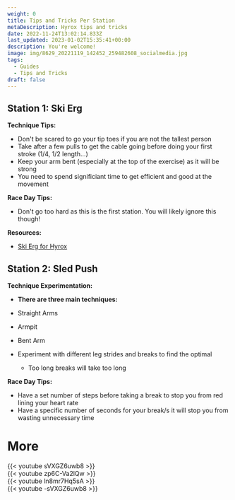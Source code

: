 ```yaml
---
weight: 0
title: Tips and Tricks Per Station
metaDescription: Hyrox tips and tricks
date: 2022-11-24T13:02:14.833Z
last_updated: 2023-01-02T15:35:41+00:00
description: You're welcome!
image: img/8629_20221119_142452_259482608_socialmedia.jpg
tags:
  - Guides
  - Tips and Tricks
draft: false
---
```

## Station 1: Ski Erg

**Technique Tips:**

* Don't be scared to go your tip toes if you are not the tallest person
* Take after a few pulls to get the cable going before doing your first stroke (1/4, 1/2 length...)
* Keep your arm bent (especially at the top of the exercise) as it will be strong
* You need to spend significiant time to get efficient and good at the movement

**Race Day Tips:**

* Don't go too hard as this is the first station. You will likely ignore this though!

**Resources:**

* [Ski Erg for Hyrox](https://reinforcedrunning.com/skierg-for-hyrox/)



## Station 2: Sled Push

**Technique Experimentation:**

*  **There are three main techniques:**

  * Straight Arms
  * Armpit 
  * Bent Arm
* Experiment with different leg strides and breaks to find the optimal

  * Too long breaks will take too long

**Race Day Tips:**

* Have a set number of steps before taking a break to stop you from red lining your heart rate
* Have a specific number of seconds for your break/s it will stop you from wasting unnecessary time



# More

<div class="img-m">{{< youtube sVXGZ6uwb8 >}}</div>

<div class="img-m">{{< youtube zp6C-Va2lQw >}}</div>

<div class="img-m">{{< youtube ln8mr7Hq5sA >}}</div>

<div class="img-m">{{< youtube -sVXGZ6uwb8 >}}</div>
